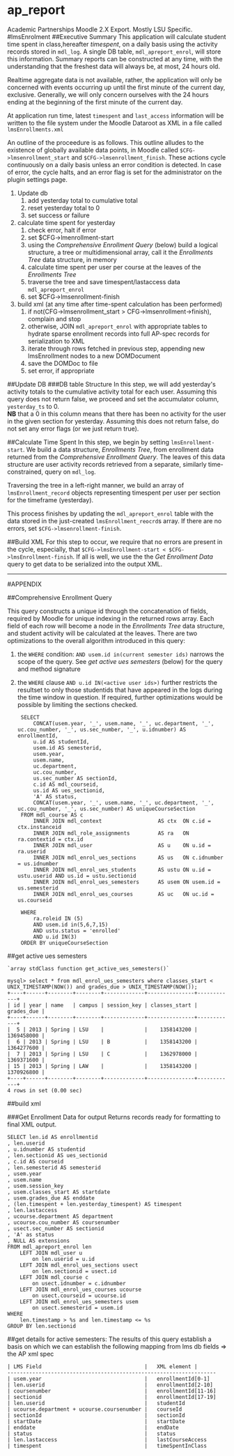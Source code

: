 ap_report
=========

Academic Partnerships Moodle 2.X Export. Mostly LSU Specific.
#lmsEnrolment
##Executive Summary
This application will calculate student time spent in class,hereafter _timespent_, on a daily basis using the activity records stored in `mdl_log`. A single DB table, `mdl_apreport_enrol`, will store this information. Summary reports can be constructed at any time, with the understanding that the freshest data will always be, at most, 24 hours old. 

Realtime aggregate data is not available, rather, the application will only be concerned with events occurring up until the first minute of the current day, exclusive. Generally, we will only concern ourselves with the 24 hours ending at the beginning of the first minute of the current day.

At application run time, latest `timespent` and `last_access` information will be written to the file system under the Moodle Dataroot as XML in a file called `lmsEnrollments.xml`

An outline of the proceedure is as follows. This outline alludes to the existence of globally available data points, in Moodle called `$CFG->lmsenrollment_start` and `$CFG->lmsenrollment_finish`. These actions cycle continuously on a daily basis unless an error condition is detected. In case of error, the cycle halts, and an error flag is set for the administrator on the plugin settings page.

1. Update db
	1. add yesterday total to cumulative total
	1. reset yesterday total to 0
	1. set success or failure
1. calculate time spent for yesterday
	1. check error, halt if error
	1. set $CFG->lmenrollment-start
	1. using the _Comprehensive Enrollment Query_ (below) build a logical structure, a tree or multidimensional array, call it the _Enrollments Tree_ data structure, in memory
	1. calculate time spent per user per course at the leaves of the _Enrollments Tree_ 
	1. traverse the tree and save timespent/lastaccess data `mdl_apreport_enrol`
	1. set $CFG->lmsenrollment-finish
1. build xml (at any time after time-spent calculation has been performed)
	1. if not(CFG->lmsenrollment_start > CFG->lmsenrollment->finish), complain and stop
	1. otherwise, JOIN `mdl_apreport_enrol` with appropriate tables to hydrate sparse enrollment records into full AP-spec records for serialization to XML
	1. iterate through rows fetched in previous step, appending new lmsEnrollment nodes to a new DOMDocument
	1. save the DOMDoc to file
	1. set error, if appropriate



##Update DB
###DB table Structure
In this step, we will add yesterday's activity totals to the cumulative activity total for each user. Assuming this query does not return false, we proceed and set the accumulator column, `yesterday_ts` to 0.  
__NB__ that a 0 in this column means that there has been no activity for the user in the given section for yesterday.
Assuming this does not return false, do not set any error flags (or we just return true).


##Calculate Time Spent
In this step, we begin by setting `lmsEnrollment-start`. We build a data structure, _Enrollments Tree_, from enrollment data returned from the _Comprehensive Enrollment Query_. The leaves of this data structure are user activity records retrieved from a separate, similarly time-constrained, query on `mdl_log`. 

Traversing the tree in a left-right manner, we build an array of `lmsEnrollment_record` objects representing timespent per user per section for the timeframe (yesterday).

This process finishes by updating the `mdl_apreport_enrol` table with the data stored in the just-created `lmsEnrollment_reocrd`s array. If there are no errors, set `$CFG->lmsenrollment-finish`. 

##Build XML
For this step to occur, we require that no errors are present in the cycle, especially, that `$CFG->lmsEnrollment-start < $CFG->lmsEnrollment-finish`.
If all is well, we use the the _Get Enrollment Data_ query to get data to be serialized into the output XML.

---

#APPENDIX

##Comprehensive Enrollment Query

This query constructs a unique id through the concatenation of fields, required by Moodle for unique indexing in the returned rows array. Each field of each row will become a node in the _Enrollments Tree_ data structure, and student activity will be calculated at the leaves. 
There are two optimizations to the overall algorithm introduced in this query:

1. the `WHERE` condition: `AND usem.id in(current semester ids)` narrows the scope of the query. See _get active ues semesters_ (below) for the query and method signature
1. the `WHERE` clause `AND u.id IN(<active user ids>)` further restricts the resultset to only those studentids that have appeared in the logs during the time window in question.
If required, further optimizations would be possible by limiting the sections checked.  

	
		SELECT
		    CONCAT(usem.year, '_', usem.name, '_', uc.department, '_', uc.cou_number, '_', us.sec_number, '_', u.idnumber) AS enrollmentId,
		    u.id AS studentId, 
		    usem.id AS semesterid,
		    usem.year,
		    usem.name,
		    uc.department,
		    uc.cou_number,
		    us.sec_number AS sectionId,
		    c.id AS mdl_courseid,
		    us.id AS ues_sectionid,
		    'A' AS status,
		    CONCAT(usem.year, '_', usem.name, '_', uc.department, '_', uc.cou_number, '_', us.sec_number) AS uniqueCourseSection
		FROM mdl_course AS c
		    INNER JOIN mdl_context                  AS ctx  ON c.id = ctx.instanceid
		    INNER JOIN mdl_role_assignments         AS ra   ON ra.contextid = ctx.id
		    INNER JOIN mdl_user                     AS u    ON u.id = ra.userid
		    INNER JOIN mdl_enrol_ues_sections       AS us   ON c.idnumber = us.idnumber
		    INNER JOIN mdl_enrol_ues_students       AS ustu ON u.id = ustu.userid AND us.id = ustu.sectionid
		    INNER JOIN mdl_enrol_ues_semesters      AS usem ON usem.id = us.semesterid
		    INNER JOIN mdl_enrol_ues_courses        AS uc   ON uc.id = us.courseid
		    
		WHERE 
		    ra.roleid IN (5)
		    AND usem.id in(5,6,7,15)
		    AND ustu.status = 'enrolled'
		    AND u.id IN(3)
		ORDER BY uniqueCourseSection


##get active ues semesters

	`array stdClass function get_active_ues_semesters()`
	
	mysql> select * from mdl_enrol_ues_semesters where classes_start < UNIX_TIMESTAMP(NOW()) and grades_due > UNIX_TIMESTAMP(NOW());                                              
	+----+------+--------+--------+-------------+---------------+------------+
	| id | year | name   | campus | session_key | classes_start | grades_due |
	+----+------+--------+--------+-------------+---------------+------------+
	|  5 | 2013 | Spring | LSU    |             |    1358143200 | 1369458000 |
	|  6 | 2013 | Spring | LSU    | B           |    1358143200 | 1364277600 |
	|  7 | 2013 | Spring | LSU    | C           |    1362978000 | 1369371600 |
	| 15 | 2013 | Spring | LAW    |             |    1358143200 | 1370926800 |
	+----+------+--------+--------+-------------+---------------+------------+
	4 rows in set (0.00 sec)








##build xml

###Get Enrollment Data for output
Returns records ready for formatting to final XML output.

	SELECT len.id AS enrollmentid
    , len.userid
    , u.idnumber AS studentid
    , len.sectionid AS ues_sectionid
    , c.id AS courseid
    , len.semesterid AS semesterid
    , usem.year
    , usem.name
    , usem.session_key
    , usem.classes_start AS startdate
    , usem.grades_due AS enddate
    , (len.timespent + len.yesterday_timespent) AS timespent
    , len.lastaccess 
    , ucourse.department AS department
    , ucourse.cou_number AS coursenumber
    , usect.sec_number AS sectionid
    , 'A' as status
    , NULL AS extensions
    FROM mdl_apreport_enrol len
        LEFT JOIN mdl_user u
            on len.userid = u.id
        LEFT JOIN mdl_enrol_ues_sections usect
            on len.sectionid = usect.id
        LEFT JOIN mdl_course c
            on usect.idnumber = c.idnumber
        LEFT JOIN mdl_enrol_ues_courses ucourse
            on usect.courseid = ucourse.id
        LEFT JOIN mdl_enrol_ues_semesters usem
            on usect.semesterid = usem.id
    WHERE 
        len.timestamp > %s and len.timestamp <= %s
    GROUP BY len.sectionid


##get details for active semesters:
The results of this query establish a basis on which we can establish the following mapping from lms db fields => the AP xml spec

	| LMS Field 								|	XML element	|
	-------------------------------------------------------------------
	| usem.year									|	enrollmentId[0-1]
	| len.userid 								|	enrollmentId[2-10]
	| coursenumber								|	enrollmentId[11-16]
	| sectionid									|	enrollmentId[17-19]
	| len.userid	 							| 	studentId
	| ucourse.department + ucourse.coursenumber | 	courseId
	| sectionId 								| 	sectionId
	| startDate 								|	startDate
	| enddate									|	endDate
	| status									| 	status
	| len.lastaccess 							|	lastCourseAccess 	
	| timespent 								|	timeSpentInClass




